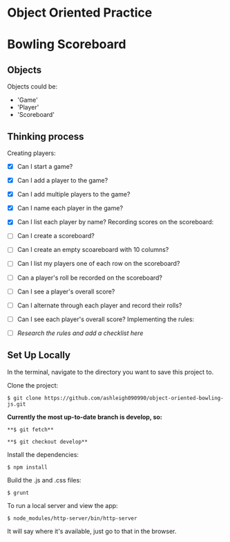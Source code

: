 Object Oriented Practice
========================


Bowling Scoreboard
==================


Objects
-------


Objects could be:

- 'Game'
- 'Player'
- 'Scoreboard'


Thinking process
-----------------

Creating players:
- [x] Can I start a game?
- [x] Can I add a player to the game?
- [x] Can I add multiple players to the game?
- [x] Can I name each player in the game?
- [x] Can I list each player by name?
Recording scores on the scoreboard:
- [ ] Can I create a scoreboard?
- [ ] Can I create an empty scoareboard with 10 columns?
- [ ] Can I list my players one of each row on the scoreboard?
- [ ] Can a player's roll be recorded on the scoreboard?
- [ ] Can I see a player's overall score?
- [ ] Can I alternate through each player and record their rolls?
- [ ] Can I see each player's overall score?
Implementing the rules:
- [ ] *Research the rules and add a checklist here*


Set Up Locally
--------------


In the terminal, navigate to the directory you want to save this project to.

Clone the project:

```
$ git clone https://github.com/ashleigh090990/object-oriented-bowling-js.git
```

**Currently the most up-to-date branch is develop, so:**

```
**$ git fetch**

**$ git checkout develop**
```

Install the dependencies:

```
$ npm install
```

Build the .js and .css files:

```
$ grunt
```

To run a local server and view the app:

```
$ node_modules/http-server/bin/http-server
```

It will say where it's available, just go to that in the browser.